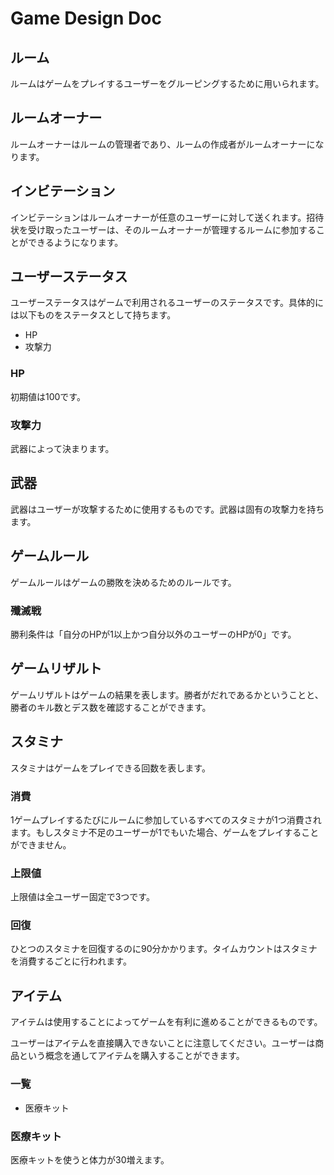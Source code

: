# Game Design Doc

## ルーム
ルームはゲームをプレイするユーザーをグルーピングするために用いられます。

## ルームオーナー
ルームオーナーはルームの管理者であり、ルームの作成者がルームオーナーになります。

## インビテーション
インビテーションはルームオーナーが任意のユーザーに対して送くれます。招待状を受け取ったユーザーは、そのルームオーナーが管理するルームに参加することができるようになります。

## ユーザーステータス
ユーザーステータスはゲームで利用されるユーザーのステータスです。具体的には以下ものをステータスとして持ちます。
- HP
- 攻撃力
### HP
初期値は100です。
### 攻撃力
武器によって決まります。

## 武器
武器はユーザーが攻撃するために使用するものです。武器は固有の攻撃力を持ちます。

## ゲームルール
ゲームルールはゲームの勝敗を決めるためのルールです。
### 殲滅戦
勝利条件は「自分のHPが1以上かつ自分以外のユーザーのHPが0」です。

## ゲームリザルト
ゲームリザルトはゲームの結果を表します。勝者がだれであるかということと、勝者のキル数とデス数を確認することができます。

## スタミナ
スタミナはゲームをプレイできる回数を表します。
### 消費
1ゲームプレイするたびにルームに参加しているすべてのスタミナが1つ消費されます。もしスタミナ不足のユーザーが1でもいた場合、ゲームをプレイすることができません。
### 上限値
上限値は全ユーザー固定で3つです。
### 回復
ひとつのスタミナを回復するのに90分かかります。タイムカウントはスタミナを消費するごとに行われます。

## アイテム
アイテムは使用することによってゲームを有利に進めることができるものです。

ユーザーはアイテムを直接購入できないことに注意してください。ユーザーは商品という概念を通してアイテムを購入することができます。
### 一覧
- 医療キット
### 医療キット
医療キットを使うと体力が30増えます。
